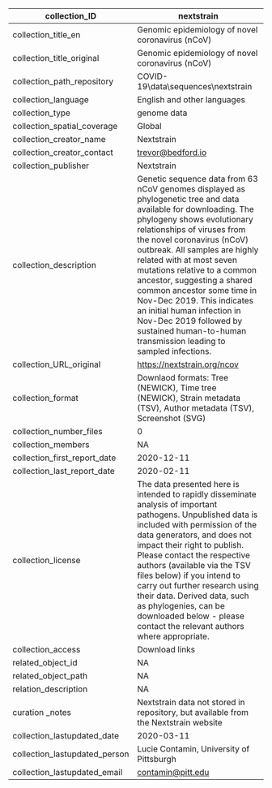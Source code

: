 |collection_ID|nextstrain|
|---|---|
|collection_title_en|Genomic epidemiology of novel coronavirus (nCoV)|
|collection_title_original|Genomic epidemiology of novel coronavirus (nCoV)|
|collection_path_repository|COVID-19\data\sequences\nextstrain|
|collection_language|English and other languages|
|collection_type|genome data|
|collection_spatial_coverage|Global|
|collection_creator_name|Nextstrain|
|collection_creator_contact|trevor@bedford.io|
|collection_publisher|Nextstrain|
|collection_description|Genetic sequence data from 63 nCoV genomes displayed as phylogenetic tree and data available for downloading. The phylogeny shows evolutionary relationships of viruses from the novel coronavirus (nCoV) outbreak. All samples are highly related with at most seven mutations relative to a common ancestor, suggesting a shared common ancestor some time in Nov-Dec 2019. This indicates an initial human infection in Nov-Dec 2019 followed by sustained human-to-human transmission leading to sampled infections.|
|collection_URL_original|https://nextstrain.org/ncov|
|collection_format|Downlaod formats: Tree (NEWICK), Time tree (NEWICK), Strain metadata (TSV), Author metadata (TSV), Screenshot (SVG)|
|collection_number_files|0|
|collection_members|NA|
|collection_first_report_date|2020-12-11|
|collection_last_report_date|2020-02-11|
|collection_license|The data presented here is intended to rapidly disseminate analysis of important pathogens. Unpublished data is included with permission of the data generators, and does not impact their right to publish. Please contact the respective authors (available via the TSV files below) if you intend to carry out further research using their data. Derived data, such as phylogenies, can be downloaded below - please contact the relevant authors where appropriate.|
|collection_access|Download links|
|related_object_id|NA|
|related_object_path|NA|
|relation_description|NA|
|curation _notes|Nextstrain data not stored in repository, but available from the Nextstrain website|
|collection_lastupdated_date|2020-03-11|
|collection_lastupdated_person|Lucie Contamin, University of Pittsburgh|
|collection_lastupdated_email|contamin@pitt.edu|
